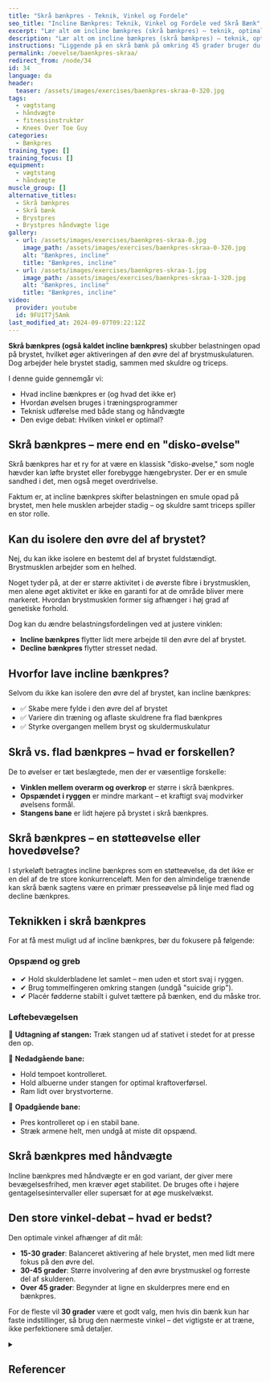 ```yaml
---
title: "Skrå bænkpres - Teknik, Vinkel og Fordele"
seo_title: "Incline Bænkpres: Teknik, Vinkel og Fordele ved Skrå Bænk"
excerpt: "Lær alt om incline bænkpres (skrå bænkpres) – teknik, optimal vinkel og hvorfor øvelsen er en vigtig variation af bænkpres. Få en guide til både stang og håndvægte."
description: "Lær alt om incline bænkpres (skrå bænkpres) – teknik, optimal vinkel og hvorfor øvelsen er en vigtig variation af bænkpres. Få en guide til både stang og håndvægte."
instructions: "Liggende på en skrå bænk på omkring 45 grader bruger du enten håndvægte eller en vægtstang. Bevægelsen starter med strakte arme og vægten føres ned indtil albuerne er omkring 90 grader. Tilbage til udgangspunktet."
permalink: /oevelse/baenkpres-skraa/
redirect_from: /node/34
id: 34
language: da
header:
  teaser: /assets/images/exercises/baenkpres-skraa-0-320.jpg
tags:
  - vægtstang
  - håndvægte
  - fitnessinstruktør
  - Knees Over Toe Guy
categories:
  - Bænkpres
training_type: []
training_focus: []
equipment:
  - vægtstang
  - håndvægte
muscle_group: []
alternative_titles:
  - Skrå bænkpres
  - Skrå bænk
  - Brystpres
  - Brystpres håndvægte lige
gallery:
  - url: /assets/images/exercises/baenkpres-skraa-0.jpg
    image_path: /assets/images/exercises/baenkpres-skraa-0-320.jpg
    alt: "Bænkpres, incline"
    title: "Bænkpres, incline"
  - url: /assets/images/exercises/baenkpres-skraa-1.jpg
    image_path: /assets/images/exercises/baenkpres-skraa-1-320.jpg
    alt: "Bænkpres, incline"
    title: "Bænkpres, incline"
video:
  provider: youtube
  id: 9FU1T7j5Amk
last_modified_at: 2024-09-07T09:22:12Z
---
```


**Skrå bænkpres (også kaldet incline bænkpres)** skubber belastningen opad på brystet, hvilket øger aktiveringen af den øvre del af brystmuskulaturen. Dog arbejder hele brystet stadig, sammen med skuldre og triceps.  

I denne guide gennemgår vi:  

- Hvad incline bænkpres er (og hvad det ikke er)  
- Hvordan øvelsen bruges i træningsprogrammer  
- Teknisk udførelse med både stang og håndvægte  
- Den evige debat: Hvilken vinkel er optimal?  

## Skrå bænkpres – mere end en "disko-øvelse"  

Skrå bænkpres har et ry for at være en klassisk "disko-øvelse," som nogle hævder kan løfte brystet eller forebygge hængebryster. Der er en smule sandhed i det, men også meget overdrivelse.  

Faktum er, at incline bænkpres skifter belastningen en smule opad på brystet, men hele musklen arbejder stadig – og skuldre samt triceps spiller en stor rolle.  


## Kan du isolere den øvre del af brystet?  

Nej, du kan ikke isolere en bestemt del af brystet fuldstændigt. Brystmusklen arbejder som en helhed.

Noget tyder på, at der er større aktivitet i de øverste fibre i brystmusklen, men alene øget aktivitet er ikke en garanti for at de område bliver mere markeret. Hvordan brystmusklen former sig afhænger i høj grad af genetiske forhold.

Dog kan du ændre belastningsfordelingen ved at justere vinklen:  

- **Incline bænkpres** flytter lidt mere arbejde til den øvre del af brystet.  
- **Decline bænkpres** flytter stresset nedad.  

## Hvorfor lave incline bænkpres?  

Selvom du ikke kan isolere den øvre del af brystet, kan incline bænkpres:  

- ✅ Skabe mere fylde i den øvre del af brystet  
- ✅ Variere din træning og aflaste skuldrene fra flad bænkpres  
- ✅ Styrke overgangen mellem bryst og skuldermuskulatur  

## Skrå vs. flad bænkpres – hvad er forskellen?  

De to øvelser er tæt beslægtede, men der er væsentlige forskelle: 

- **Vinklen mellem overarm og overkrop** er større i skrå bænkpres.  
- **Opspændet i ryggen** er mindre markant – et kraftigt svaj modvirker øvelsens formål.  
- **Stangens bane** er lidt højere på brystet i skrå bænkpres.  

## Skrå bænkpres – en støtteøvelse eller hovedøvelse?  

I styrkeløft betragtes incline bænkpres som en støtteøvelse, da det ikke er en del af de tre store konkurrenceløft. Men for den almindelige trænende kan skrå bænk sagtens være en primær presseøvelse på linje med flad og decline bænkpres.  

## Teknikken i skrå bænkpres  

For at få mest muligt ud af incline bænkpres, bør du fokusere på følgende:  

### **Opspænd og greb**  

- ✔ Hold skulderbladene let samlet – men uden et stort svaj i ryggen.  
- ✔ Brug tommelfingeren omkring stangen (undgå "suicide grip").  
- ✔ Placér fødderne stabilt i gulvet tættere på bænken, end du måske tror.  

### **Løftebevægelsen**  

🔹 **Udtagning af stangen:** Træk stangen ud af stativet i stedet for at presse den op.  

🔹 **Nedadgående bane:**  
- Hold tempoet kontrolleret.  
- Hold albuerne under stangen for optimal kraftoverførsel.  
- Ram lidt over brystvorterne.  

🔹 **Opadgående bane:**  
- Pres kontrolleret op i en stabil bane.  
- Stræk armene helt, men undgå at miste dit opspænd.  

## Skrå bænkpres med håndvægte  

Incline bænkpres med håndvægte er en god variant, der giver mere bevægelsesfrihed, men kræver øget stabilitet. De bruges ofte i højere gentagelsesintervaller eller supersæt for at øge muskelvækst.  

## Den store vinkel-debat – hvad er bedst?  

Den optimale vinkel afhænger af dit mål:  

- **15-30 grader**: Balanceret aktivering af hele brystet, men med lidt mere fokus på den øvre del.  
- **30-45 grader**: Større involvering af den øvre brystmuskel og forreste del af skulderen.  
- **Over 45 grader**: Begynder at ligne en skulderpres mere end en bænkpres.  

For de fleste vil **30 grader** være et godt valg, men hvis din bænk kun har faste indstillinger, så brug den nærmeste vinkel – det vigtigste er at træne, ikke perfektionere små detaljer.  

<details markdown="1" class="references">
  <summary><h2 id="references">Referencer</h2></summary>

- Lauver, J. D., Cayot, T. E., & Scheuermann, B. W. (2016). Influence of bench angle on upper extremity muscular activation during bench press exercise. *European Journal of Sport Science*, 16(3), 309-316.  
- Luczak, J., Bosak, A., & Riemann, B. L. (2013). Shoulder muscle activation of novice and resistance trained women during variations of dumbbell press exercises. *Journal of Sports Medicine*, 2013.  
- Rodríguez-Ridao, D., Antequera-Vique, J. A., Martín-Fuentes, I., & Muyor, J. M. (2020). Effect of Five Bench Inclinations on the Electromyographic Activity of the Pectoralis Major, Anterior Deltoid, and Triceps Brachii during the Bench Press Exercise. *International Journal of Environmental Research and Public Health*, 17(19), 7339.  
</details>
